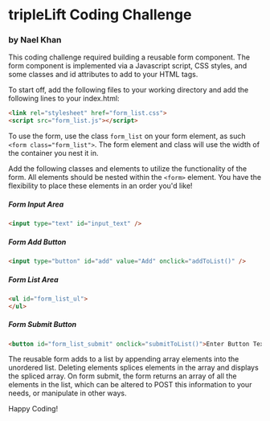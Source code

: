 # tripleLift Coding Challenge
### by Nael Khan
This coding challenge required building a reusable form component. The form component is implemented via a Javascript script, CSS styles, and some classes and id attributes to add to your HTML tags.

To start off, add the following files to your working directory and add the following lines to your index.html:
```html
<link rel="stylesheet" href="form_list.css">
<script src="form_list.js"></script>
```

To use the form, use the class `form_list` on your form element, as such `<form class="form_list">`. The form element and class will use the width of the container you nest it in.

Add the following classes and elements to utilize the functionality of the form. All elements should be nested within the `<form>` element. You have the flexibility to place these elements in an order you'd like!
##### Form Input Area
```html
<input type="text" id="input_text" />
```
##### Form Add Button
```html
<input type="button" id="add" value="Add" onclick="addToList()" />
```
##### Form List Area
```html
<ul id="form_list_ul">
</ul>
```
##### Form Submit Button
```html
<button id="form_list_submit" onclick="submitToList()">Enter Button Text Here</button>
```

The reusable form adds to a list by appending array elements into the unordered list. Deleting elements splices elements in the array and displays the spliced array. On form submit, the form returns an array of all the elements in the list, which can be altered to POST this information to your needs, or manipulate in other ways.

Happy Coding!
